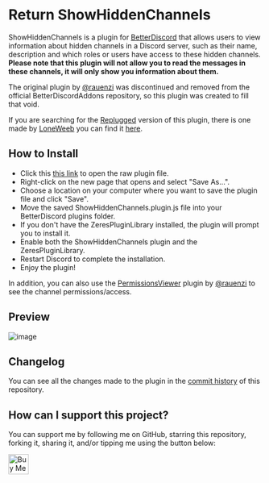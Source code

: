 # Return ShowHiddenChannels
ShowHiddenChannels is a plugin for [BetterDiscord](https://betterdiscord.app/) that allows users to view information about hidden channels in a Discord server, such as their name, description and which roles or users have access to these hidden channels.
**Please note that this plugin will not allow you to read the messages in these channels, it will only show you information about them.**

The original plugin by [@rauenzi](https://github.com/rauenzi/) was discontinued and removed from the official BetterDiscordAddons repository, so this plugin was created to fill that void.

If you are searching for the [Replugged](https://replugged.dev/) version of this plugin, there is one made by [LoneWeeb](https://github.com/Tharki-God) you can find it [here](https://github.com/Tharki-God/ShowHiddenChannels).
## How to Install
- Click this [this link](https://raw.githubusercontent.com/JustOptimize/return-ShowHiddenChannels/main/ShowHiddenChannels.plugin.js) to open the raw plugin file.
- Right-click on the new page that opens and select "Save As...".
- Choose a location on your computer where you want to save the plugin file and click "Save".
- Move the saved ShowHiddenChannels.plugin.js file into your BetterDiscord plugins folder.
- If you don't have the ZeresPluginLibrary installed, the plugin will prompt you to install it.
- Enable both the ShowHiddenChannels plugin and the ZeresPluginLibrary.
- Restart Discord to complete the installation.
- Enjoy the plugin!

In addition, you can also use the [PermissionsViewer](https://github.com/rauenzi/BetterDiscordAddons/tree/master/Plugins/PermissionsViewer) plugin by [@rauenzi](https://github.com/rauenzi/) to see the channel permissions/access.

## Preview
![image](https://user-images.githubusercontent.com/54294419/225766894-48d40546-ed7a-4794-888f-f0aafba26100.png)

## Changelog
You can see all the changes made to the plugin in the [commit history](https://github.com/JustOptimize/return-ShowHiddenChannels/commits/main) of this repository.

## How can I support this project?
You can support me by following me on GitHub, starring this repository, forking it, sharing it, and/or tipping me using the button below:

<a href='https://ko-fi.com/Z8Z2GV3K4'>
    <img style='height:40px;' src='https://storage.ko-fi.com/cdn/kofi5.png?v=3' alt='Buy Me a Coffee'/>
</a>
